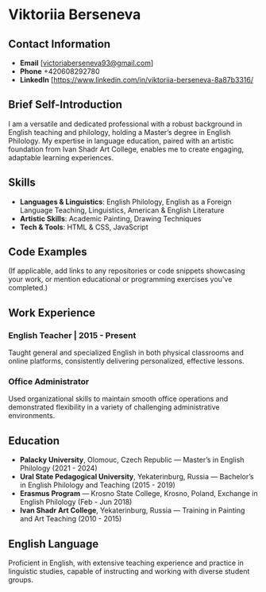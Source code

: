 # Viktoriia Berseneva

## Contact Information
- **Email** [victoriaberseneva93@gmail.com]
- **Phone** +420608292780
- **LinkedIn** [https://www.linkedin.com/in/viktoriia-berseneva-8a87b3316/

## Brief Self-Introduction
I am a versatile and dedicated professional with a robust background in English teaching and philology, holding a Master’s degree in English Philology. My expertise in language education, paired with an artistic foundation from Ivan Shadr Art College, enables me to create engaging, adaptable learning experiences. 

## Skills
- **Languages & Linguistics**: English Philology, English as a Foreign Language Teaching, Linguistics, American & English Literature
- **Artistic Skills**: Academic Painting, Drawing Techniques
- **Tech & Tools**: HTML & CSS, JavaScript

## Code Examples
(If applicable, add links to any repositories or code snippets showcasing your work, or mention educational or programming exercises you've completed.)

## Work Experience
### English Teacher | 2015 - Present
Taught general and specialized English in both physical classrooms and online platforms, consistently delivering personalized, effective lessons.

### Office Administrator
Used organizational skills to maintain smooth office operations and demonstrated flexibility in a variety of challenging administrative environments.

## Education

- **Palacky University**, Olomouc, Czech Republic — Master’s in English Philology (2021 - 2024)
- **Ural State Pedagogical University**, Yekaterinburg, Russia — Bachelor’s in English Philology and Teaching (2015 - 2019)
- **Erasmus Program** — Krosno State College, Krosno, Poland, Exchange in English Philology (Feb - Jun 2018)
- **Ivan Shadr Art College**, Yekaterinburg, Russia — Training in Painting and Art Teaching (2010 - 2015)

## English Language
Proficient in English, with extensive teaching experience and practice in linguistic studies, capable of instructing and working with diverse student groups. 